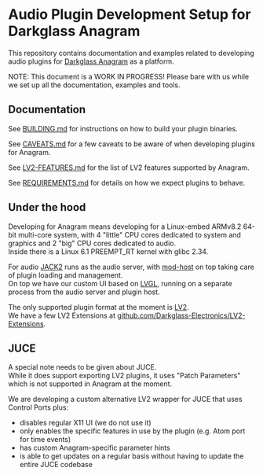 # Audio Plugin Development Setup for Darkglass Anagram

This repository contains documentation and examples related to developing audio plugins for [Darkglass Anagram](https://www.darkglass.com/products/anagram/) as a platform.

NOTE: This document is a WORK IN PROGRESS! Please bare with us while we set up all the documentation, examples and tools.

## Documentation

See [BUILDING.md](BUILDING.md) for instructions on how to build your plugin binaries.

See [CAVEATS.md](CAVEATS.md) for a few caveats to be aware of when developing plugins for Anagram.

See [LV2-FEATURES.md](LV2-FEATURES.md) for the list of LV2 features supported by Anagram.

See [REQUIREMENTS.md](REQUIREMENTS.md) for details on how we expect plugins to behave.

## Under the hood

Developing for Anagram means developing for a Linux-embed ARMv8.2 64-bit multi-core system, with 4 "little" CPU cores dedicated to system and graphics and 2 "big" CPU cores dedicated to audio.  
Inside there is a Linux 6.1 PREEMPT_RT kernel with glibc 2.34.

For audio [JACK2](https://jackaudio.org/) runs as the audio server, with [mod-host](https://github.com/mod-audio/mod-host/) on top taking care of plugin loading and management.  
On top we have our custom UI based on [LVGL](https://lvgl.io/), running on a separate process from the audio server and plugin host.

The only supported plugin format at the moment is [LV2](https://lv2plug.in/).  
We have a few LV2 Extensions at [github.com/Darkglass-Electronics/LV2-Extensions](https://github.com/Darkglass-Electronics/LV2-Extensions/).

## JUCE

A special note needs to be given about JUCE.  
While it does support exporting LV2 plugins, it uses "Patch Parameters" which is not supported in Anagram at the moment.

We are developing a custom alternative LV2 wrapper for JUCE that uses Control Ports plus:

 - disables regular X11 UI (we do not use it)
 - only enables the specific features in use by the plugin (e.g. Atom port for time events)
 - has custom Anagram-specific parameter hints
 - is able to get updates on a regular basis without having to update the entire JUCE codebase
